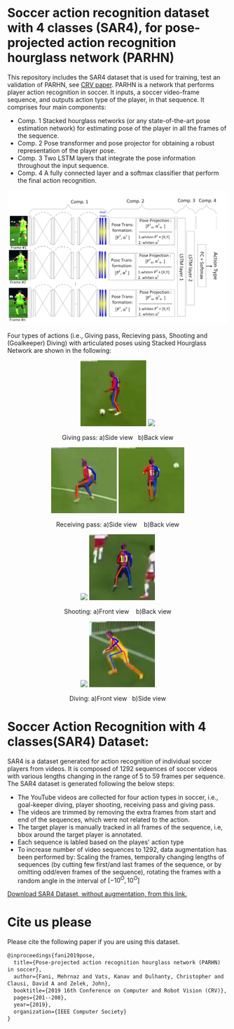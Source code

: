 # Soccer action recognition dataset with 4 classes (SAR4), for pose-projected action recognition hourglass network (PARHN)

This repository includes the SAR4 dataset that is used for training, test an validation of PARHN, see [CRV paper](https://ieeexplore.ieee.org/abstract/document/8781607). PARHN is a network that performs player action recognition in soccer. It inputs, a soccer video-frame sequence, and outputs action type of the player, in that sequence. It comprises four main components: 
+ Comp. 1 Stacked hourglass networks (or any state-of-the-art pose estimation network) for estimating pose of the player in all the frames of the sequence.
+ Comp. 2 Pose transformer and pose projector for obtaining a robust representation of the player pose. 
+ Comp. 3 Two LSTM layers that integrate the pose information throughout the input sequence. 
+ Comp. 4 A fully connected layer and a softmax classifier that perform the final action recognition.



<p align="center">
  <img width="600" src="https://github.com/MehrnazFani/Action-Recognition-in-Soccer/blob/81e0e43bbb4e4442ec2360f0ba23272c7bdacfb7/images/PARHN.jpg" alt="PAHRN"/>
       
</p>

Four types of actions (i.e., Giving pass, Recieving pass, Shooting and (Goalkeeper) Diving)  with articulated poses using Stacked Hourglass Network are shown in the following:
  
<p align="center">
  <img width="150" src="https://github.com/MehrnazFani/Action-Recognition-in-Soccer/blob/ba2d9632e1a907cbac9000a3ea11cb07290c881b/images/GivingPass-sideView.gif"/>
   <img width="150" src="https://github.com/MehrnazFani/Action-Recognition-in-Soccer/blob/ba2d9632e1a907cbac9000a3ea11cb07290c881b/images/GivingPass-backView.gif"/> 
</p>  
<p align="center"> Giving pass: a)Side view&nbsp; &nbsp;b)Back view </p>


<p align="center"> 
  <img width="150" src="https://github.com/MehrnazFani/Action-Recognition-in-Soccer/blob/febbe9d928b1d16448a425d0bceacf54ed86c958/images/RecievePass_sideView.gif"/>
  <img width="150" src="https://github.com/MehrnazFani/Action-Recognition-in-Soccer/blob/febbe9d928b1d16448a425d0bceacf54ed86c958/images/RecievePass_backView.gif"/>
</p>
 <p align="center">  Receiving pass: a)Side view&nbsp; &nbsp; b)Back view </p>
 
 
<p align="center">
    <img width="150" src="https://github.com/MehrnazFani/Action-Recognition-in-Soccer/blob/77be9f3bbd07653f222d76780348cc8cab757c91/images/Shooting_frontView.gif"/>
   <img width="150" src="https://github.com/MehrnazFani/Action-Recognition-in-Soccer/blob/7eac4ebb7bba6bf71a09c83b026ec75b27cbe4d9/images/Shooting_backView.gif"/> 
</p>
<p align="center">  Shooting: a)Front view&nbsp; &nbsp; b)Back view </p>


<p align="center">
  <img width="150" src="https://github.com/MehrnazFani/Action-Recognition-in-Soccer/blob/77be9f3bbd07653f222d76780348cc8cab757c91/images/Diving-FrontView.gif"/>
   <img width="150" src="https://github.com/MehrnazFani/Action-Recognition-in-Soccer/blob/77be9f3bbd07653f222d76780348cc8cab757c91/images/Diving_sideView.gif"/> 
</p>
<p align="center"> Diving: a)Front view&nbsp; &nbsp;b)Side view </p>
  
# Soccer Action Recognition with 4 classes(SAR4) Dataset: 
SAR4 is a dataset generated for action recognition of individual soccer players from videos. It is composed of 1292 sequences of soccer videos with various lengths changing in the range of 5 to 59 frames per sequence. The SAR4 dataset is generated following the below steps:
+ The YouTube videos are collected for four action types in soccer, i.e., goal-keeper diving, player shooting, receiving pass and giving pass.  
+ The videos are trimmed by removing the extra frames from start and end of the sequences, which were not related to the action.
+ The target player is manually tracked in all frames of the sequence, i.e, bbox around the target player is annotated.
+ Each sequence is labled based on the playes' action type 
+ To increase number of video sequences to 1292, data augmentation has been performed by: Scaling the frames, temporally changing lengths of sequences (by cutting few first/and last frames of the sequence, or by omitting odd/even frames of the sequence), rotating the frames with a random angle in the interval of $[-10^O, 10^O]$

[Download SAR4 Dataset, without augmentation, from this link.](https://www.dropbox.com/sh/90sqk6ttfbwf1ph/AAAVNmnj4UFuSAgLtTQCoh24a?dl=0)

# Cite us please
Please cite the following paper if you are using this dataset.
```
@inproceedings{fani2019pose,
  title={Pose-projected action recognition hourglass network (PARHN) in soccer},
  author={Fani, Mehrnaz and Vats, Kanav and Dulhanty, Christopher and Clausi, David A and Zelek, John},
  booktitle={2019 16th Conference on Computer and Robot Vision (CRV)},
  pages={201--208},
  year={2019},
  organization={IEEE Computer Society}
}

```




